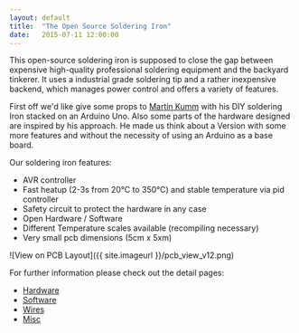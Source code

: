 ```yaml
---
layout: default
title:  "The Open Source Soldering Iron"
date:   2015-07-11 12:00:00
---
```




This open-source soldering iron is supposed to close the gap between expensive high-quality professional soldering equipment and the backyard tinkerer.
It uses a industrial grade soldering tip and a rather inexpensive backend, which manages power control and offers a variety of features.

First off we'd like give some props to [Martin Kumm](http://www.martin-kumm.de/wiki/doku.php?id=Projects:SMD_Solderstation) with his DIY soldering Iron stacked on an Arduino Uno.
Also some parts of the hardware designed are inspired by his approach.
He made us think about a Version with some more features and without the necessity of using an Arduino as a base board.

Our soldering iron features:

- AVR controller
- Fast heatup (2-3s from 20&deg;C to 350&deg;C) and stable temperature via pid controller
- Safety circuit to protect the hardware in any case
- Open Hardware / Software
- Different Temperature scales available (recompiling necessary)
- Very small pcb dimensions (5cm x 5xm)

![View on PCB Layout]({{ site.imageurl }}/pcb_view_v12.png)

For further information please check out the detail pages:

- [Hardware](Hardware)
- [Software](Software)
- [Wires](Wires)
- [Misc](Misc)
